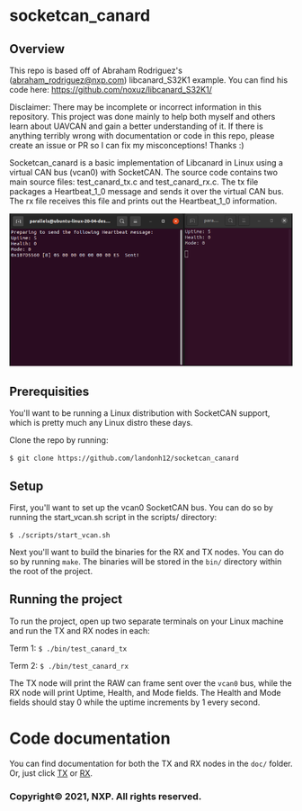 # socketcan_canard

## Overview

This repo is based off of Abraham Rodriguez's (abraham_rodriguez@nxp.com) libcanard_S32K1 example. You can find his code here: https://github.com/noxuz/libcanard_S32K1/

Disclaimer: There may be incomplete or incorrect information in this repository. This project was done mainly to help both myself and others learn about UAVCAN and gain a better understanding of it. If there is anything terribly wrong with documentation or code in this repo, please create an issue or PR so I can fix my misconceptions! Thanks :)

Socketcan_canard is a basic implementation of Libcanard in Linux using a virtual CAN bus (vcan0) with SocketCAN. The source code contains two main source files: test_canard_tx.c and test_canard_rx.c. The tx file packages a Heartbeat_1_0 message and sends it over the virtual CAN bus. The rx file receives this file and prints out the Heartbeat_1_0 information.

![alt text](doc/demo_screenshot.png)

## Prerequisities

You'll want to be running a Linux distribution with SocketCAN support, which is pretty much any Linux distro these days.

Clone the repo by running:

```$ git clone https://github.com/landonh12/socketcan_canard```

## Setup

First, you'll want to set up the vcan0 SocketCAN bus. You can do so by running the start_vcan.sh script in the scripts/ directory:

```$ ./scripts/start_vcan.sh```

Next you'll want to build the binaries for the RX and TX nodes. You can do so by running `make`. The binaries will be stored in the `bin/` directory within the root of the project.

## Running the project

To run the project, open up two separate terminals on your Linux machine and run the TX and RX nodes in each:

Term 1:
```$ ./bin/test_canard_tx```

Term 2:
```$ ./bin/test_canard_rx```

The TX node will print the RAW can frame sent over the `vcan0` bus, while the RX node will print Uptime, Health, and Mode fields. The Health and Mode fields should stay 0 while the uptime increments by 1 every second.

# Code documentation

You can find documentation for both the TX and RX nodes in the `doc/` folder. Or, just click [TX](doc/TXNODEDOC.md) or [RX](doc/RXNODEDOC.md).

### Copyright© 2021, NXP. All rights reserved.
